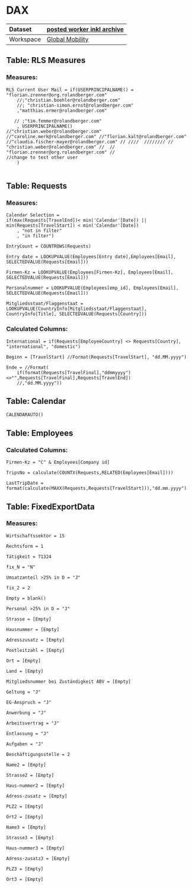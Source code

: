



# DAX

|Dataset|[posted worker inkl archive](./../posted-worker-inkl-archive.md)|
| :--- | :--- |
|Workspace|[Global Mobility](../../Workspaces/Global-Mobility.md)|

## Table: RLS Measures

### Measures:


```dax
RLS Current User Mail = if(USERPRINCIPALNAME() = "florian.zrenner@org.rolandberger.com"
    //;"christian.boehler@rolandberger.com"
    //; "christian-simon.ernst@rolandberger.com"
    ,"matthias.ermer@rolandberger.com"

   // ;"tim.femmer@rolandberger.com"
    , USERPRINCIPALNAME() 
//"christian.weber@rolandberger.com" //"caroline.merk@rolandberger.com" //"florian.kalt@rolandberger.com" //"claudia.fischer-mayer@rolandberger.com" // ////  //////// // "christian.weber@rolandberger.com" //  // "florian.zrenner@org.rolandberger.com" // 
//change to test other user    
    )


```


## Table: Requests

### Measures:


```dax
Calendar Selection = 
if(max(Requests[TravelEnd])< min('Calendar'[Date]) || min(Requests[TravelStart]) < min('Calendar'[Date])
    , "not in filter"
    , "in filter") 
```



```dax
EntryCount = COUNTROWS(Requests)
```



```dax
Entry date = LOOKUPVALUE(Employees[Entry date],Employees[Email], SELECTEDVALUE(Requests[Email]))
```



```dax
Firmen-Kz = LOOKUPVALUE(Employees[Firmen-Kz], Employees[Email], SELECTEDVALUE(Requests[Email]))
```



```dax
Personalnummer = LOOKUPVALUE(Employees[emp_id], Employees[Email], SELECTEDVALUE(Requests[Email]))
```



```dax
Mitgliedsstaat/Flaggenstaat = LOOKUPVALUE(CountryInfo[Mitgliedsstaat/Flaggenstaat], CountryInfo[Title], SELECTEDVALUE(Requests[Country]))
```


### Calculated Columns:


```dax
International = if(Requests[EmployeeCountry] <> Requests[Country], "international", "domestic")
```



```dax
Beginn = [TravelStart] //Format(Requests[TravelStart], "dd.MM.yyyy")
```



```dax
Ende = //Format(
    if(format(Requests[TravelFinal],"ddmmyyyy")<>"",Requests[TravelFinal],Requests[TravelEnd])
    //,"dd.MM.yyyy"))
```


## Table: Calendar


```dax
CALENDARAUTO()
```


## Table: Employees

### Calculated Columns:


```dax
Firmen-Kz = "C" & Employees[Company id]
```



```dax
TripsNo = calculate(COUNTX(Requests,RELATED(Employees[Email])))
```



```dax
LastTripDate = format(calculate(MAXX(Requests,Requests[TravelStart])),"dd.mm.yyyy")
```


## Table: FixedExportData

### Measures:


```dax
Wirtschaftssektor = 15
```



```dax
Rechtsform = 1
```



```dax
Tätigkeit = 71324
```



```dax
fix_N = "N"
```



```dax
Umsatzanteil >25% in D = "J"
```



```dax
fix_2 = 2
```



```dax
Empty = blank() 
```



```dax
Personal >25% in D = "J"
```



```dax
Strasse = [Empty]
```



```dax
Hausnummer = [Empty]
```



```dax
Adresszusatz = [Empty] 
```



```dax
Postleitzahl = [Empty]
```



```dax
Ort = [Empty]
```



```dax
Land = [Empty]
```



```dax
Mitgliedsnummer bei Zuständigkeit ABV = [Empty]
```



```dax
Geltung = "J"
```



```dax
EG-Anspruch = "J"
```



```dax
Anwerbung = "J"
```



```dax
Arbeitsvertrag = "J"
```



```dax
Entlassung = "J"
```



```dax
Aufgaben = "J"
```



```dax
Beschäftigungsstelle = 2
```



```dax
Name2 = [Empty]
```



```dax
Strasse2 = [Empty]
```



```dax
Haus-nummer2 = [Empty]
```



```dax
Adress-zusatz = [Empty]
```



```dax
PLZ2 = [Empty]
```



```dax
Ort2 = [Empty]
```



```dax
Name3 = [Empty]
```



```dax
Strasse3 = [Empty]
```



```dax
Haus-nummer3 = [Empty]
```



```dax
Adress-zusatz3 = [Empty]
```



```dax
PLZ3 = [Empty]
```



```dax
Ort3 = [Empty]
```

